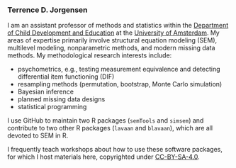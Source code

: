 ### Terrence D. Jorgensen

I am an assistant professor of methods and statistics within the [Department of Child Development and Education](https://cde.uva.nl/) at the [University of Amsterdam](http://uva.nl/).  My areas of expertise primarily involve structural equation modeling (SEM), multilevel modeling, nonparametric methods, and modern missing data methods.  My methodological research interests include:

- psychometrics, e.g., testing measurement equivalence and detecting differential item functioning (DIF)
- resampling methods (permutation, bootstrap, Monte Carlo simulation)
- Bayesian inference
- planned missing data designs
- statistical programming

I use GitHub to maintain two R packages (`semTools` and `simsem`) and contribute to two other R packages (`lavaan` and `blavaan`), which are all devoted to SEM in R. 

I frequently teach workshops about how to use these software packages, for which I host materials here, copyrighted under [CC-BY-SA-4.0](https://creativecommons.org/licenses/by-sa/4.0/).

